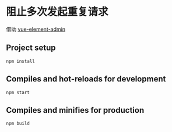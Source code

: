 # 阻止多次发起重复请求
借助 [vue-element-admin](https://github.com/PanJiaChen/vue-element-admin)

## Project setup
```
npm install
```

## Compiles and hot-reloads for development
```
npm start
```

## Compiles and minifies for production
```
npm build
```